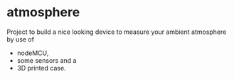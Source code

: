# atmosphere
Project to build a nice looking device to measure your ambient atmosphere by use of 
- nodeMCU, 
- some sensors and a 
- 3D printed case.
